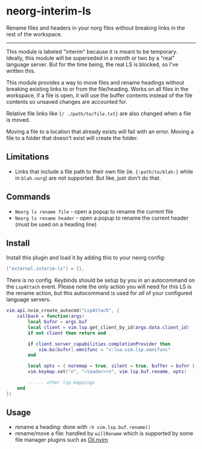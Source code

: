 # neorg-interim-ls

Rename files and headers in your norg files without breaking links in the rest of the workspace.

---

This module is labeled "interim" because it is meant to be temporary. Ideally, this module will be
superseded in a month or two by a "real" language server. But for the time being, the real LS is
blocked, so I've written this.

This module provides a way to move files and rename headings without breaking existing links to or
from the file/heading. Works on all files in the workspace, if a file is open, it will use the
buffer contents instead of the file contents so unsaved changes are accounted for.

Relative file links like `{/ ./path/to/file.txt}` are also changed when a file is moved.

Moving a file to a location that already exists will fail with an error. Moving a file to a folder
that doesn't exist will create the folder.

## Limitations

- Links that include a file path to their own file (ie. `{:path/to/blah:}` while in `blah.norg`)
  are not supported. But like, just don't do that.

## Commands

- `Neorg ls rename file` - open a popup to rename the current file
- `Neorg ls rename header` - open a popup to rename the current header (must be used on a heading
line)

## Install

Install this plugin and load it by adding this to your neorg config:

```lua
["external.interim-ls"] = {},
```

There is no config. Keybinds should be setup by you in an autocommand on the `LspAttach` event.
Please note the only action you will need for this LS is the rename action, but this autocommand is
used for _all_ of your configured language servers.

```lua
vim.api.nvim_create_autocmd("LspAttach", {
    callback = function(args)
        local bufnr = args.buf
        local client = vim.lsp.get_client_by_id(args.data.client_id)
        if not client then return end

        if client.server_capabilities.completionProvider then
            vim.bo[bufnr].omnifunc = "v:lua.vim.lsp.omnifunc"
        end

        local opts = { noremap = true, silent = true, buffer = bufnr }
        vim.keymap.set("n", "<leader>rn", vim.lsp.buf.rename, opts)

        -- ... other lsp mappings
    end
})
```

## Usage

- rename a heading: done with `:h vim.lsp.buf.rename()`
- rename/move a file: handled by `willRename` which is supported by some file manager plugins such
as [Oil.nvim](https://github.com/steavearc/oil.nvim)
